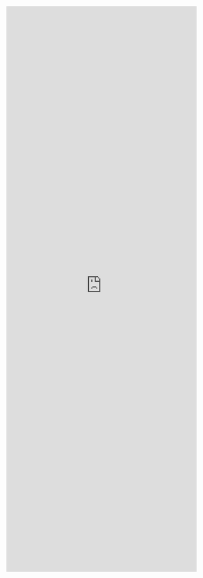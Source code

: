 <iframe title='Button Examples' src='https://fabricweb.z5.web.core.windows.net/pr-deploy-site/refs/pull/9333/merge/fabric-website-resources/dist/index.html#/examples/button?docsExample=true' frameborder='no' width='100%' height='1500'>